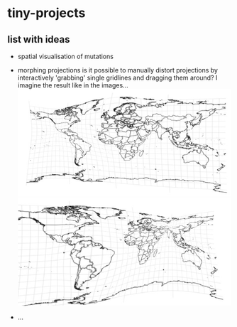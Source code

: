 # tiny-projects

## list with ideas

* spatial visualisation of mutations

* morphing projections
	is it possible to manually distort projections by interactively 'grabbing' single gridlines and dragging them around? I imagine the result like in the images... 
	![distortion sample 1](https://github.com/AliceR/tiny-projects/blob/master/img/distortion1.jpg "Sample 1")
	![distortion sample 2](https://github.com/AliceR/tiny-projects/blob/master/img/distortion2.jpg "Sample 2")

* ...